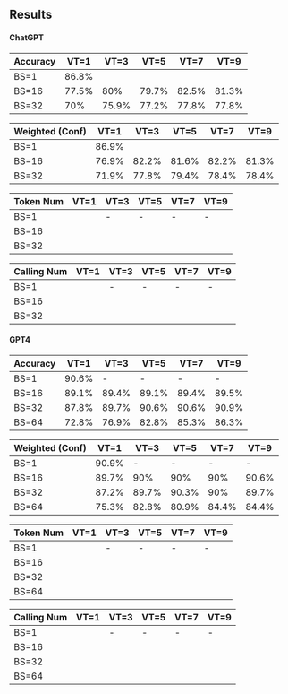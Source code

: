 ## Results
#### ChatGPT
| Accuracy | VT=1 	| VT=3 	| VT=5 	| VT=7 	| VT=9 	|
|---	     |---	    |---  	|---	  |---	  |---  	|
| BS=1     |  86.8%	|     	|     	|     	|    	 |
| BS=16    |  77.5% |  80%  |79.7% | 82.5%  |  81.3%  |
| BS=32    |  70%   | 75.9% |77.2% |77.8%  |  77.8%  |

| Weighted (Conf) | VT=1 	| VT=3 	| VT=5 	| VT=7 	| VT=9 	|
|---	     |---	    |---  	|---	  |---	  |---  	|
| BS=1     |  86.9%|     	|     	|     	|    	 |
| BS=16    |  76.9%  | 82.2% |81.6% | 82.2%  |  81.3%  |
| BS=32    |  71.9%    | 77.8% |79.4% |78.4%  |  78.4%  |

| Token Num | VT=1 	| VT=3 	| VT=5 	| VT=7 	| VT=9 	|
|---	      |---	  |---  	|---	  |---	  |---  	|
| BS=1 	    |      	|   - 	|   -  	|   - 	|   -   |
| BS=16     |      	|     	|     	|     	|    	  |
| BS=32     |      	|     	|     	|     	|    	  |


| Calling Num | VT=1 	| VT=3 	| VT=5 	| VT=7 	| VT=9 	|
|---	        |---	  |---  	|---	  |---	  |---  	|
| BS=1 	      |      	|   - 	|   -  	|   - 	|   -   |
| BS=16       |      	|     	|     	|     	|    	  |
| BS=32       |      	|     	|     	|     	|    	  |


#### GPT4
| Accuracy | VT=1 	| VT=3 	| VT=5 	| VT=7 	| VT=9 	|
|---	     |---	    |---  	|---	  |---	  |---  	|
| BS=1 	   |  90.6%    	|   - 	|   -  	|   - 	|   -   |
| BS=16    | 89.1%| 89.4%|89.1%| 89.4%|89.5%
| BS=32    | 87.8%  | 89.7% |    90.6% 	|   90.6%| 90.9%  |
| BS=64    | 72.8%   | 76.9%|   82.8%	|  85.3%	|  86.3%  |

| Weighted (Conf) | VT=1 	| VT=3 	| VT=5 	| VT=7 	| VT=9 	|
|---	     |---	    |---  	|---	  |---	  |---  	|
| BS=1 	   |  90.9%   	|   - 	|   -  	|   - 	|   -   |
| BS=16    | 89.7%| 90% |90%| 90%|90.6%
| BS=32    | 87.2%  | 89.7% |    90.3% 	|   90%| 89.7%  |
| BS=64    | 75.3%   | 82.8%|   80.9%	|  84.4%	|  84.4%  |

| Token Num | VT=1 	| VT=3 	| VT=5 	| VT=7 	| VT=9 	|
|---	      |---	  |---  	|---	  |---	  |---  	|
| BS=1 	    |      	|   - 	|   -  	|   - 	|   -   |
| BS=16     |      	|     	|     	|     	|    	  |
| BS=32     |      	|     	|     	|     	|    	  |
| BS=64     |      	|     	|     	|     	|    	  |

| Calling Num | VT=1 	| VT=3 	| VT=5 	| VT=7 	| VT=9 	|
|---	        |---	  |---  	|---	  |---	  |---  	|
| BS=1 	      |      	|   - 	|   -  	|   - 	|   -   |
| BS=16       |      	|     	|     	|     	|    	  |
| BS=32       |      	|     	|     	|     	|    	  |
| BS=64       |      	|     	|     	|     	|    	  |

